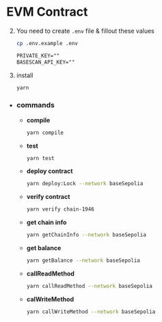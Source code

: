 # EVM Contract

2.  You need to create `.env` file & fillout these values

    ```bash
    cp .env.example .env
    ```

    ```txt
    PRIVATE_KEY=""
    BASESCAN_API_KEY=""
    ```

3.  install

    ```bash
    yarn
    ```

- ### **commands**

  - **compile**

    ```bash
    yarn compile
    ```

  - **test**

    ```bash
    yarn test
    ```

  - **deploy contract**

    ```bash
    yarn deploy:Lock --network baseSepolia
    ```

  - **verify contract**

    ```bash
    yarn verify chain-1946
    ```

  - **get chain info**

    ```bash
    yarn getChainInfo --network baseSepolia
    ```

  - **get balance**

    ```bash
    yarn getBalance --network baseSepolia
    ```

  - **callReadMethod**

    ```bash
    yarn callReadMethod --network baseSepolia
    ```

  - **calWriteMethod**

    ```bash
    yarn callWriteMethod --network baseSepolia
    ```
